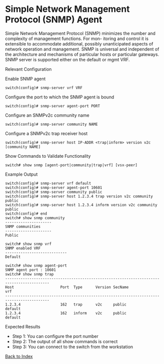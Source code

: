 # Simple Network Management Protocol (SNMP) Agent 

Simple Network Management Protocol (SNMP) minimizes the number and complexity of management functions. For mon- itoring and control it is extensible to accommodate additional, possibly unanticipated aspects of network operation and management. SNMP is universal and independent of the architecture and mechanisms of particular hosts or particular gateways. SNMP server is supported either on the default or mgmt VRF. 

Relevant Configuration 

Enable SNMP agent 

```
switch(config)# snmp-server vrf VRF
```

Configure the port to which the SNMP agent is bound 

```
switch(config)# snmp-server agent-port PORT
```

Configure an SNMPv2c community name 

```
switch(config)# snmp-server community NAME
```

Configure a SNMPv2c trap receiver host 

```
switch(config)# snmp-server host IP-ADDR <trap|inform> version v2c [community NAME]
```

Show Commands to Validate Functionality 

```
switch# show snmp [agent-port|community|trap|vrf] [vsx-peer]
```

Example Output 

```
switch(config)# snmp-server vrf default
switch(config)# snmp-server agent-port 10601
switch(config)# snmp-server community public
switch(config)# snmp-server host 1.2.3.4 trap version v2c community public
switch(config)# snmp-server host 1.2.3.4 inform version v2c community public
switch(config)# end
switch# show snmp community
---------------------
SNMP communities
---------------------
Public

switch# show snmp vrf
SNMP enabled VRF
----------------------------
Default

switch# show snmp agent-port
SNMP agent port : 10601
switch# show snmp trap
------------------------------------------------------------------------------------------
Host                     Port  Type      Version SecName                         vrf
------------------------------------------------------------------------------------------
1.2.3.4                  162   trap      v2c     public                        default
1.2.3.4                  162   inform    v2c     public                        default
```

Expected Results 

* Step 1: You can configure the port number
* Step 2: The output of all show commands is correct
* Step 3: You can connect to the switch from the workstation 

[Back to Index](#index)
